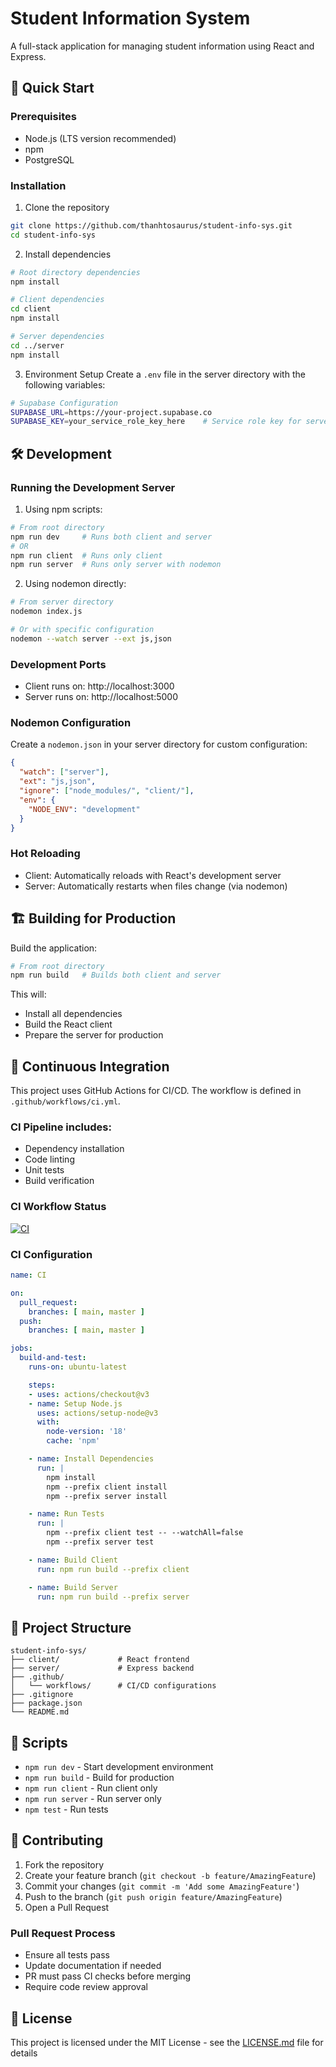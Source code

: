 # Student Information System

A full-stack application for managing student information using React and Express.

## 🚀 Quick Start

### Prerequisites
- Node.js (LTS version recommended)
- npm
- PostgreSQL

### Installation

1. Clone the repository
```bash
git clone https://github.com/thanhtosaurus/student-info-sys.git
cd student-info-sys
```

2. Install dependencies
```bash
# Root directory dependencies
npm install

# Client dependencies
cd client
npm install

# Server dependencies
cd ../server
npm install
```

3. Environment Setup
Create a `.env` file in the server directory with the following variables:
```bash
# Supabase Configuration
SUPABASE_URL=https://your-project.supabase.co
SUPABASE_KEY=your_service_role_key_here    # Service role key for server-side operations
```

## 🛠️ Development

### Running the Development Server

1. Using npm scripts:
```bash
# From root directory
npm run dev     # Runs both client and server
# OR
npm run client  # Runs only client
npm run server  # Runs only server with nodemon
```

2. Using nodemon directly:
```bash
# From server directory
nodemon index.js

# Or with specific configuration
nodemon --watch server --ext js,json
```

### Development Ports
- Client runs on: http://localhost:3000
- Server runs on: http://localhost:5000

### Nodemon Configuration
Create a `nodemon.json` in your server directory for custom configuration:
```json
{
  "watch": ["server"],
  "ext": "js,json",
  "ignore": ["node_modules/", "client/"],
  "env": {
    "NODE_ENV": "development"
  }
}
```

### Hot Reloading
- Client: Automatically reloads with React's development server
- Server: Automatically restarts when files change (via nodemon)

## 🏗️ Building for Production

Build the application:
```bash
# From root directory
npm run build   # Builds both client and server
```

This will:
- Install all dependencies
- Build the React client
- Prepare the server for production

## 🔄 Continuous Integration

This project uses GitHub Actions for CI/CD. The workflow is defined in `.github/workflows/ci.yml`.

### CI Pipeline includes:
- Dependency installation
- Code linting
- Unit tests
- Build verification

### CI Workflow Status
[![CI](https://github.com/yourusername/student-info-sys/actions/workflows/ci.yml/badge.svg)](https://github.com/yourusername/student-info-sys/actions/workflows/ci.yml)

### CI Configuration
```yaml
name: CI

on:
  pull_request:
    branches: [ main, master ]
  push:
    branches: [ main, master ]

jobs:
  build-and-test:
    runs-on: ubuntu-latest

    steps:
    - uses: actions/checkout@v3
    - name: Setup Node.js
      uses: actions/setup-node@v3
      with:
        node-version: '18'
        cache: 'npm'

    - name: Install Dependencies
      run: |
        npm install
        npm --prefix client install
        npm --prefix server install

    - name: Run Tests
      run: |
        npm --prefix client test -- --watchAll=false
        npm --prefix server test

    - name: Build Client
      run: npm run build --prefix client

    - name: Build Server
      run: npm run build --prefix server
```

## 📁 Project Structure
```
student-info-sys/
├── client/             # React frontend
├── server/             # Express backend
├── .github/
│   └── workflows/      # CI/CD configurations
├── .gitignore
├── package.json
└── README.md
```

## 🔧 Scripts

- `npm run dev` - Start development environment
- `npm run build` - Build for production
- `npm run client` - Run client only
- `npm run server` - Run server only
- `npm test` - Run tests

## 🤝 Contributing

1. Fork the repository
2. Create your feature branch (`git checkout -b feature/AmazingFeature`)
3. Commit your changes (`git commit -m 'Add some AmazingFeature'`)
4. Push to the branch (`git push origin feature/AmazingFeature`)
5. Open a Pull Request

### Pull Request Process
- Ensure all tests pass
- Update documentation if needed
- PR must pass CI checks before merging
- Require code review approval

## 📝 License

This project is licensed under the MIT License - see the [LICENSE.md](LICENSE.md) file for details